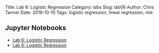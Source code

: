 Title: Lab 6: Logistic Regression
Category: labs
Slug: lab06
Author: Chris Tanner
Date: 2019-10-10
Tags: logistic regression, linear regression, mle


## Jupyter Notebooks

- [Lab 6: Logistic Regression]({filename}notebook/cs109a_lab6_logistic_regression.ipynb)
- [Lab 6: Logistic Regression]({filename}notebook/cs109a_lab6_logistic_regression_solutions.ipynb)
